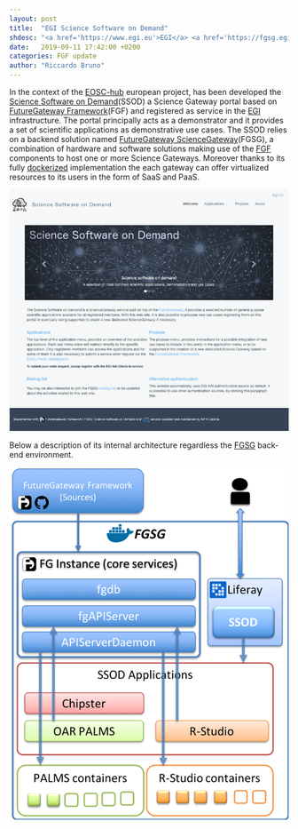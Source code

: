 ```yaml
---
layout: post
title:  "EGI Science Software on Demand"
shdesc: "<a href='https://www.egi.eu'>EGI</a> <a href='https://fgsg.egi.eu/egissod/web/ssod/'>Science Software on Demand</a> a Science Gateway demonstrator built on top of the <a href='https://fgsg.ct.infn.it'>FGSG</a> for the <a href='https://www.eosc-hub.eu'>EOSC-hub</a> project built on top of the <a href='https://fgsg.ct.infn.it'>FGSG environment</a>."
date:   2019-09-11 17:42:00 +0200
categories: FGF update
author: "Riccardo Bruno"
---
```


In the context of the [EOSC-hub][EOSCHUB] european project, has been developed the [Science Software on Demand][SSOD](SSOD) a Science Gateway portal based on [FutureGateway Framework][FGF](FGF) and registered as service in the [EGI][EGI] infrastructure. The portal principally acts as a demonstrator and it provides a set of scientific applications as demonstrative use cases. The SSOD relies on a backend solution named [FutureGateway ScienceGateway][FGSG](FGSG), a combination of hardware and software solutions making use of the [FGF][FGF] components to host one or more Science Gateways. Moreover thanks to its fully [dockerized][DOCKER] implementation the each gateway can offer virtualized resources to its users in the form of SaaS and PaaS.

![SSOD](/images/SSOD.png)

Below a description of its internal architecture regardless the [FGSG][FGSG] back-end environment.

![FGSG](/images/FGSG_ssod.png)

[EGI]: https://www.egi.eu
[SSOD]: https://fgsg.egi.eu/egissod/web/ssod/
[FGF]: https://github.com/FutureGatewayFramework
[DOCKER]: https://www.docker.com
[FGSG]: https://fgsg.ct.infn.it
[EOSCHUB]: https://www.eosc-hub.eu